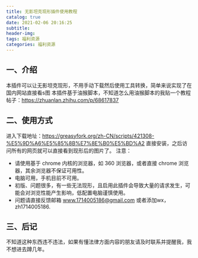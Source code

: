 ```yaml
---
title: 无影坦克现形插件使用教程
catalog: true
date: 2021-02-06 20:16:25
subtitle:
header-img:
tags: 福利资源
categories: 福利资源
---
```


## 一、介绍

本插件可以让无影坦克现形，不用手动下载然后使用工具转换，简单来说实现了在国内网站直接看s图
本插件基于油猴脚本，不知道怎么用油猴脚本的我贴一个教程帖子：https://zhuanlan.zhihu.com/p/68617837

## 二、使用方式

进入下载地址：https://greasyfork.org/zh-CN/scripts/421308-%E5%9D%A6%E5%85%8B%E7%8E%B0%E5%BD%A2
直接安装，之后访问所有的网页就可以直接看到现形后的图片了。
注意：
- 请使用基于 chrome 内核的浏览器，如 360 浏览器，或者直接 chrome 浏览器，其余浏览器不保证可用性。
- 电脑可用，手机目前不可用。
- 初版、问题很多，有一些无法现形，且启用此插件会导致大量的请求发生，可能会对浏览性能产生影响，低配置电脑谨慎使用。
- 问题请直接反馈邮箱 www.1714005186@gmail.com 或者添加wx，zh1714005186.

## 三、后记

不知道这种东西违不违法，如果有懂法律方面内容的朋友请及时联系并提醒我，我不想进去蹲几年。
